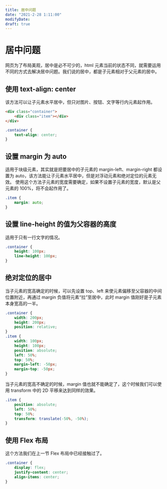 ```yaml
---
title: 居中问题
date: "2021-2-28 1:11:00"
modifyDate: 
draft: true
---
```


# 居中问题

网页为了布局美观，居中是必不可少的，html 元素当前的状态不同，就需要运用不同的方式去解决居中问题。我们说的居中，都是子元素相对于父元素的居中。

## 使用 text-align: center

该方法可以让子元素水平居中，但只对图片、按钮、文字等行内元素起作用。

```html
<div class="container">
    <div class="item"></div>
</div>
```

```css
.container {
    text-align: center;
}
```

## 设置 margin 为 auto

适用于块级元素，其实就是把要居中的子元素的 margin-left、margin-right 都设置为 auto，该方法能让子元素水平居中，但是对浮动元素和绝对定位的元素无效。
使用这个方法子元素的宽度需要确定，如果不设置子元素的宽度，默认是父元素的 100%，将不会起作用了。

```css
.item {
    margin: auto;
}
```

## 设置 line-height 的值为父容器的高度

适用于只有一行文字的情况。

```css
.container {
    height: 100px;
    line-height: 100px;
}
```

## 绝对定位的居中

当子元素的宽高确定的时候，可以先设置 top、left 来使元素偏移至父容器的中间位置附近，再通过 margin 负值将元素“拉”至居中，此时 margin 值刚好是子元素本身宽高的一半。

```css
.container {
    width: 200px;
    height: 200px;
    position: relative;
}
.item {
    width: 100px;
    height: 100px;
    position: absolute;
    left: 50%;
    top: 50%;
    margin-left: -50px;
    margin-top: -50px;
}
```

当子元素的宽高不确定的时候，margin 值也就不能确定了，这个时候我们可以使用 transform 中的 2D 平移来达到同样的效果。

```css
.item {
    position: absolute;
    left: 50%;
    top: 50%;
    transform: translate(-50%, -50%);
}
```

## 使用 Flex 布局

这个方法我们在上一节 Flex 布局中已经接触过了。

```css
.container {
    display: flex;
    justify-content: center;
    align-items: center;
}
```
